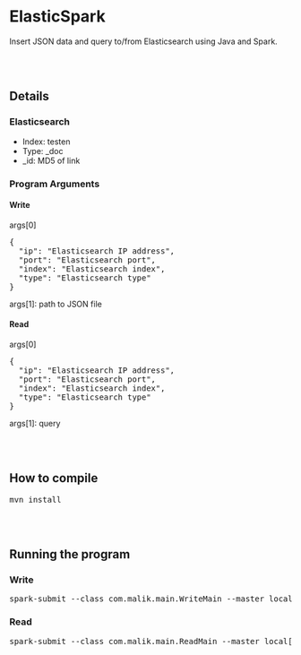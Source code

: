 # ElasticSpark
Insert JSON data and query to/from Elasticsearch using Java and Spark.

<br />
<br />

## Details
### Elasticsearch
* Index: testen
* Type: _doc
* _id: MD5 of link

### Program Arguments
#### Write
args[0]
<pre>
{
  "ip": "Elasticsearch IP address",
  "port": "Elasticsearch port",
  "index": "Elasticsearch index",
  "type": "Elasticsearch type"
}
</pre>

args[1]: path to JSON file

#### Read
args[0]
<pre>
{
  "ip": "Elasticsearch IP address",
  "port": "Elasticsearch port",
  "index": "Elasticsearch index",
  "type": "Elasticsearch type"
}
</pre>

args[1]: query

<br />
<br />

## How to compile
<pre>mvn install</pre>

<br />
<br />

## Running the program
### Write
<pre>
spark-submit --class com.malik.main.WriteMain --master local[2] malik/engine/ElasticSpark-1.0-SNAPSHOT-jar-with-dependencies.jar '{"ip":"192.168.20.11,192.168.20.12","port":"9200","index":"testen","type":"_doc"}' '/home/malik/data/News_Category_Dataset_v2.json'
</pre>

### Read
<pre>
spark-submit --class com.malik.main.ReadMain --master local[2] malik/engine/ElasticSpark-1.0-SNAPSHOT-jar-with-dependencies.jar '{"ip":"192.168.20.11,192.168.20.12","port":"9200","index":"testen","type":"_doc"}' '{"query":{"match":{"category":"sports"}}}'
</pre>

